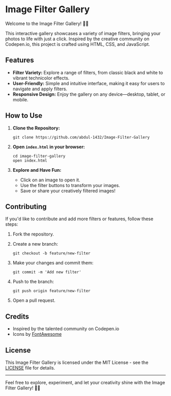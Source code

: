 # Image Filter Gallery

Welcome to the Image Filter Gallery! 🎨✨

This interactive gallery showcases a variety of image filters, bringing your photos to life with just a click. Inspired by the creative community on Codepen.io, this project is crafted using HTML, CSS, and JavaScript.

## Features

- **Filter Variety:** Explore a range of filters, from classic black and white to vibrant technicolor effects.
- **User-Friendly:** Simple and intuitive interface, making it easy for users to navigate and apply filters.
- **Responsive Design:** Enjoy the gallery on any device—desktop, tablet, or mobile.

## How to Use

1. **Clone the Repository:**
   ```
   git clone https://github.com/abdul-1432/Image-Filter-Gallery
   ```

2. **Open `index.html` in your browser:**
   ```
   cd image-filter-gallery
   open index.html
   ```

3. **Explore and Have Fun:**
   - Click on an image to open it.
   - Use the filter buttons to transform your images.
   - Save or share your creatively filtered images!

## Contributing

If you'd like to contribute and add more filters or features, follow these steps:

1. Fork the repository.

2. Create a new branch:
   ```
   git checkout -b feature/new-filter
   ```

3. Make your changes and commit them:
   ```
   git commit -m 'Add new filter'
   ```

4. Push to the branch:
   ```
   git push origin feature/new-filter
   ```

5. Open a pull request.

## Credits

- Inspired by the talented community on Codepen.io
- Icons by [FontAwesome](https://codepen.io/)

## License

This Image Filter Gallery is licensed under the MIT License - see the [LICENSE](LICENSE) file for details.

---

Feel free to explore, experiment, and let your creativity shine with the Image Filter Gallery! 🌈📸
